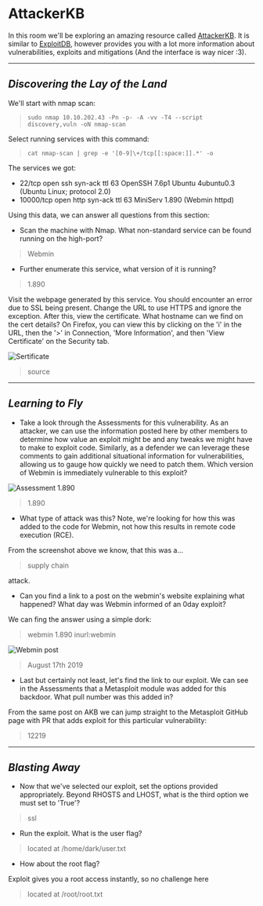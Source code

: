 # AttackerKB

In this room we'll be exploring an amazing resource called [AttackerKB](https://attackerkb.com/).
It is similar to [ExploitDB](https://www.exploit-db.com/), however provides you with a lot more
information about vulnerabilities, exploits and mitigations (And the interface is way nicer :3).

---

## *Discovering the Lay of the Land*

We'll start with nmap scan:

> `sudo nmap 10.10.202.43 -Pn -p- -A -vv -T4 --script discovery,vuln -oN nmap-scan`

Select running services with this command:

> `cat nmap-scan | grep -e '[0-9]\+/tcp[[:space:]].*' -o`

The services we got:

- 22/tcp    open  ssh     syn-ack ttl 63 OpenSSH 7.6p1 Ubuntu 4ubuntu0.3 (Ubuntu Linux; protocol 2.0)
- 10000/tcp open  http    syn-ack ttl 63 MiniServ 1.890 (Webmin httpd)

Using this data, we can answer all questions from this section:

- Scan the machine with Nmap. What non-standard service can be found running on the 
high-port?

> Webmin

- Further enumerate this service, what version of it is running?

> 1.890

Visit the webpage generated by this service. You should encounter an error due to SSL 
being present. Change the URL to use HTTPS and ignore the exception. After this, view the 
certificate. What hostname can we find on the cert details? On Firefox, you can view this 
by clicking on the 'i' in the URL, then the '>' in Connection, 'More Information', and 
then 'View Certificate' on the Security tab.

![Sertificate](https://i.postimg.cc/3xNr8K3f/webmin-cert.png)

> source

---

## *Learning to Fly*

- Take a look through the Assessments for this vulnerability. As an attacker, we can use 
the information posted here by other members to determine how value an exploit might be 
and any tweaks we might have to make to exploit code. Similarly, as a defender we can 
leverage these comments to gain additional situational information for vulnerabilities, 
allowing us to gauge how quickly we need to patch them. Which version of Webmin is 
immediately vulnerable to this exploit?

![Assessment 1.890](https://i.postimg.cc/SsvGJ65Y/assessment-1-890.png)

> 1.890

- What type of attack was this? Note, we're looking for how this was added to the code for Webmin, not
how this results in remote code execution (RCE).

From the screenshot above we know, that this was a...

> supply chain

attack.

- Can you find a link to a post on the webmin's website explaining what happened? What 
day was Webmin informed of an 0day exploit?

We can fing the answer using a simple dork:

> webmin 1.890 inurl:webmin

![Webmin post](https://i.postimg.cc/4yKnxVkd/webmin.png)

> August 17th 2019

- Last but certainly not least, let's find the link to our exploit. We can see in the 
Assessments that a Metasploit module was added for this backdoor. What pull number was 
this added in?

From the same post on AKB we can jump straight to the Metasploit GitHub page with
PR that adds exploit for this particular vulnerability:

> 12219

---

## *Blasting Away*

- Now that we've selected our exploit, set the options provided appropriately. Beyond 
RHOSTS and LHOST, what is the third option we must set to 'True'?

> ssl

- Run the exploit. What is the user flag?

> located at /home/dark/user.txt

- How about the root flag?

Exploit gives you a root access instantly, so no challenge here

> located at /root/root.txt
